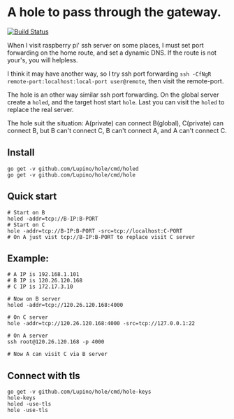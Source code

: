 A hole to pass through the gateway.
==================================

[![Build Status](https://travis-ci.org/Lupino/hole.svg?branch=master)](https://travis-ci.org/Lupino/hole)

When I visit raspberry pi' ssh server on some places,
I must set port forwarding on the home route, and set a dynamic DNS.
If the route is not your's, you will helpless.

I think it may have another way, so I try ssh port forwarding `ssh -CfNgR remote-port:localhost:local-port user@remote`, then visit the remote-port.

The hole is an other way similar ssh port forwarding.
On the global server create a `holed`, and the target host start `hole`.
Last you can visit the `holed` to replace the real server.

The hole suit the situation: A(private) can connect B(global), C(private) can connect B,
but B can't connect C, B can't connect A, and A can't connect C.

Install
-------

    go get -v github.com/Lupino/hole/cmd/holed
    go get -v github.com/Lupino/hole/cmd/hole

Quick start
-----------

    # Start on B
    holed -addr=tcp://B-IP:B-PORT
    # Start on C
    hole -addr=tcp://B-IP:B-PORT -src=tcp://localhost:C-PORT
    # On A just vist tcp://B-IP:B-PORT to replace visit C server

Example:
-------

    # A IP is 192.168.1.101
    # B IP is 120.26.120.168
    # C IP is 172.17.3.10

    # Now on B server
    holed -addr=tcp://120.26.120.168:4000

    # On C server
    hole -addr=tcp://120.26.120.168:4000 -src=tcp://127.0.0.1:22

    # On A server
    ssh root@120.26.120.168 -p 4000

    # Now A can visit C via B server

Connect with tls
----------------

    go get -v github.com/Lupino/hole/cmd/hole-keys
    hole-keys
    holed -use-tls
    hole -use-tls
